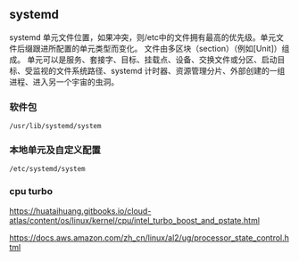 ## systemd
systemd 单元文件位置，如果冲突，则/etc中的文件拥有最高的优先级。单元文件后缀跟进所配置的单元类型而变化。
文件由多区块（section）（例如[Unit]）组成。
单元可以是服务、套接字、目标、挂载点、设备、交换文件或分区、启动目标、受监视的文件系统路径、systemd 计时器、资源管理分片、外部创建的一组进程、进入另一个宇宙的虫洞。

### 软件包
`/usr/lib/systemd/system`


### 本地单元及自定义配置
`/etc/systemd/system`


### cpu turbo
 https://huataihuang.gitbooks.io/cloud-atlas/content/os/linux/kernel/cpu/intel_turbo_boost_and_pstate.html

 https://docs.aws.amazon.com/zh_cn/linux/al2/ug/processor_state_control.html